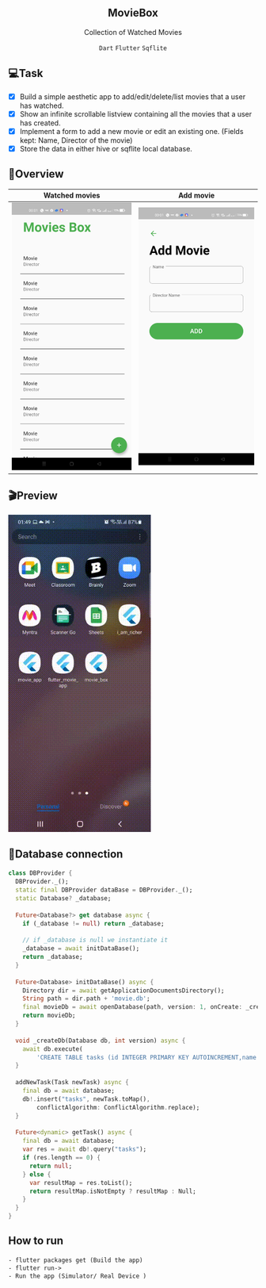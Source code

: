 <div align="center">
   <div><h2 align="center">
      MovieBox
   </h2>
   <p>Collection of Watched Movies</p>
   </div>
<p align="center">
  
  `Dart` `Flutter` `Sqflite`
  
</p>
  </div>
  
## :computer:Task
- [X] Build a simple aesthetic app to add/edit/delete/list movies that a user has watched.
- [X] Show an infinite scrollable listview containing all the movies that a user has created.
- [X] Implement a form to add a new movie or edit an existing one. (Fields kept: Name, Director of the movie)
- [X] Store the data in either hive or sqflite local database.

## :eyes:Overview
Watched movies                 | Add movie               |
:-------------------------:|:-------------------------:|
<img src="images/1.1.jpeg" width="400"/> | <img src="images/1.2.jpeg" width="400"/> 
    
## :clapper:Preview
![gif](images/MovieBox.gif)
    

## :scroll:Database connection
```dart
class DBProvider {
  DBProvider._();
  static final DBProvider dataBase = DBProvider._();
  static Database? _database;

  Future<Database?> get database async {
    if (_database != null) return _database;

    // if _database is null we instantiate it
    _database = await initDataBase();
    return _database;
  }

  Future<Database> initDataBase() async {
    Directory dir = await getApplicationDocumentsDirectory();
    String path = dir.path + 'movie.db';
    final movieDb = await openDatabase(path, version: 1, onCreate: _createDb);
    return movieDb;
  }

  void _createDb(Database db, int version) async {
    await db.execute(
        'CREATE TABLE tasks (id INTEGER PRIMARY KEY AUTOINCREMENT,name TEXT,dname TEXT)');
  }

  addNewTask(Task newTask) async {
    final db = await database;
    db!.insert("tasks", newTask.toMap(),
        conflictAlgorithm: ConflictAlgorithm.replace);
  }

  Future<dynamic> getTask() async {
    final db = await database;
    var res = await db!.query("tasks");
    if (res.length == 0) {
      return null;
    } else {
      var resultMap = res.toList();
      return resultMap.isNotEmpty ? resultMap : Null;
    }
  }
}
```

## How to run
    
    - flutter packages get (Build the app)
    - flutter run->
    - Run the app (Simulator/ Real Device )
